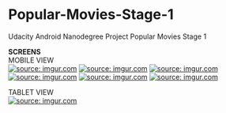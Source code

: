 # Popular-Movies-Stage-1
Udacity Android Nanodegree Project Popular Movies Stage 1

<b>SCREENS</b>
<br>
MOBILE VIEW
<br>
<a href="http://imgur.com/lYXgJKB"><img src="http://i.imgur.com/lYXgJKB.png" title="source: imgur.com" /></a>
<a href="http://imgur.com/eVyfCnt"><img src="http://i.imgur.com/eVyfCnt.png" title="source: imgur.com" /></a>
<a href="http://imgur.com/tYJlyTd"><img src="http://i.imgur.com/tYJlyTd.png" title="source: imgur.com" /></a>
<a href="http://imgur.com/EdXMzx0"><img src="http://i.imgur.com/EdXMzx0.png" title="source: imgur.com" /></a>
<a href="http://imgur.com/upoUU4y"><img src="http://i.imgur.com/upoUU4y.png" title="source: imgur.com" /></a>
<a href="http://imgur.com/NovjqSM"><img src="http://i.imgur.com/NovjqSM.png" title="source: imgur.com" /></a>

TABLET VIEW
<br>
<a href="http://imgur.com/mB4xo1l"><img src="http://i.imgur.com/mB4xo1l.png" title="source: imgur.com" /></a>


